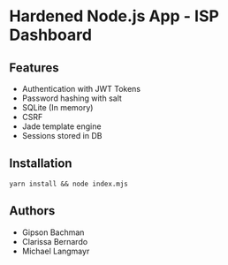 # Hardened Node.js App - ISP Dashboard
## Features
 - Authentication with JWT Tokens
 - Password hashing with salt
 - SQLite (In memory)
 - CSRF
 - Jade template engine
 - Sessions stored in DB

## Installation
```
yarn install && node index.mjs
```

## Authors
 - Gipson Bachman
 - Clarissa Bernardo
 - Michael Langmayr